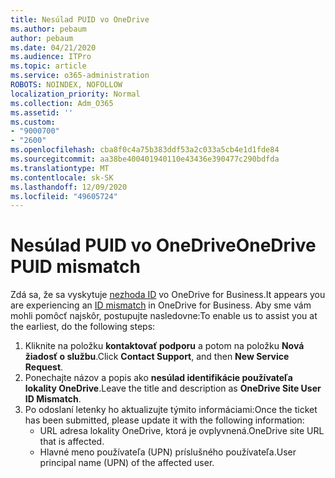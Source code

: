 ```yaml
---
title: Nesúlad PUID vo OneDrive
ms.author: pebaum
author: pebaum
ms.date: 04/21/2020
ms.audience: ITPro
ms.topic: article
ms.service: o365-administration
ROBOTS: NOINDEX, NOFOLLOW
localization_priority: Normal
ms.collection: Adm_O365
ms.assetid: ''
ms.custom:
- "9000700"
- "2600"
ms.openlocfilehash: cba8f0c4a75b383ddf53a2c033a5cb4e1d1fde84
ms.sourcegitcommit: aa38be400401940110e43436e390477c290bdfda
ms.translationtype: MT
ms.contentlocale: sk-SK
ms.lasthandoff: 12/09/2020
ms.locfileid: "49605724"
---
```

# <a name="onedrive-puid-mismatch"></a><span data-ttu-id="b8409-102">Nesúlad PUID vo OneDrive</span><span class="sxs-lookup"><span data-stu-id="b8409-102">OneDrive PUID mismatch</span></span>

<span data-ttu-id="b8409-103">Zdá sa, že sa vyskytuje [nezhoda ID](https://docs.microsoft.com/sharepoint/troubleshoot/administration/access-denied-or-need-permission-error-sharepoint-online-or-onedrive-for-business#when-accessing-a-onedrive-site) vo OneDrive for Business.</span><span class="sxs-lookup"><span data-stu-id="b8409-103">It appears you are experiencing an [ID mismatch](https://docs.microsoft.com/sharepoint/troubleshoot/administration/access-denied-or-need-permission-error-sharepoint-online-or-onedrive-for-business#when-accessing-a-onedrive-site) in OneDrive for Business.</span></span> <span data-ttu-id="b8409-104">Aby sme vám mohli pomôcť najskôr, postupujte nasledovne:</span><span class="sxs-lookup"><span data-stu-id="b8409-104">To enable us to assist you at the earliest, do the following steps:</span></span>

1. <span data-ttu-id="b8409-105">Kliknite na položku  **kontaktovať podporu** a potom na položku  **Nová žiadosť o službu**.</span><span class="sxs-lookup"><span data-stu-id="b8409-105">Click  **Contact Support**, and then  **New Service Request**.</span></span>
2. <span data-ttu-id="b8409-106">Ponechajte názov a popis ako  **nesúlad identifikácie používateľa lokality OneDrive**.</span><span class="sxs-lookup"><span data-stu-id="b8409-106">Leave the title and description as  **OneDrive Site User ID Mismatch**.</span></span>
3. <span data-ttu-id="b8409-107">Po odoslaní letenky ho aktualizujte týmito informáciami:</span><span class="sxs-lookup"><span data-stu-id="b8409-107">Once the ticket has been submitted, please update it with the following information:</span></span>
    - <span data-ttu-id="b8409-108">URL adresa lokality OneDrive, ktorá je ovplyvnená.</span><span class="sxs-lookup"><span data-stu-id="b8409-108">OneDrive site URL that is affected.</span></span>
    - <span data-ttu-id="b8409-109">Hlavné meno používateľa (UPN) príslušného používateľa.</span><span class="sxs-lookup"><span data-stu-id="b8409-109">User principal name (UPN) of the affected user.</span></span>
